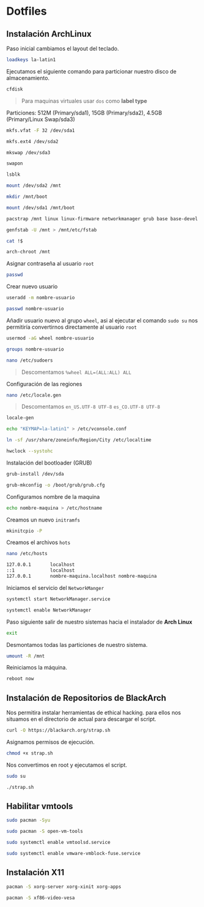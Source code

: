 # Dotfiles

## Instalación ArchLinux

Paso inicial cambiamos el layout del teclado.

```bash
loadkeys la-latin1
```

Ejecutamos el siguiente comando para particionar nuestro disco de almacenamiento.

```bash
cfdisk
```

> Para maquinas virtuales usar `dos` como **label type**

Particiones: 512M (Primary/sda1), 15GB (Primary/sda2), 4.5GB (Primary/Linux Swap/sda3)

```bash
mkfs.vfat -F 32 /dev/sda1
```

```bash
mkfs.ext4 /dev/sda2
```

```bash
mkswap /dev/sda3
```

```bash
swapon
```

```bash
lsblk
```

```bash
mount /dev/sda2 /mnt
```

```bash
mkdir /mnt/boot
```

```bash
mount /dev/sda1 /mnt/boot
```

```bash
pacstrap /mnt linux linux-firmware networkmanager grub base base-devel git neovim nano
```

```bash
genfstab -U /mnt > /mnt/etc/fstab
```

```bash
cat !$
```

```bash
arch-chroot /mnt
```

Asignar contraseña al usuario `root`

```bash
passwd
```

Crear nuevo usuario

```bash
useradd -m nombre-usuario
```

```bash
passwd nombre-usuario
```

Añadir usuario nuevo al grupo `wheel`, asi al ejecutar el comando `sudo su` nos permitiría convertirnos directamente al usuario `root`

```bash
usermod -aG wheel nombre-usuario
```

```bash
groups nombre-usuario
```

```bash
nano /etc/sudoers
```

> Descomentamos `%wheel ALL=(ALL:ALL) ALL`

Configuración de las regiones

```bash
nano /etc/locale.gen
```

> Descomentamos `en_US.UTF-8 UTF-8` `es_CO.UTF-8 UTF-8`

```bash
locale-gen
```

```bash
echo "KEYMAP=la-latin1" > /etc/vconsole.conf 
```

```bash
ln -sf /usr/share/zoneinfo/Region/City /etc/localtime
```

```bash
hwclock --systohc
```

Instalación del bootloader (GRUB)

```bash
grub-install /dev/sda
```

```bash
grub-mkconfig -o /boot/grub/grub.cfg
```

Configuramos nombre de la maquina

```bash
echo nombre-maquina > /etc/hostname
```

Creamos un nuevo `initramfs`
```bash
mkinitcpio -P
```

Creamos el archivos `hots`

```bash
nano /etc/hosts
```

```bash
127.0.0.1       localhost
::1             localhost
127.0.0.1       nombre-maquina.localhost nombre-maquina
```

Iniciamos el servicio del `NetworkManger`

```bash
systemctl start NetworkManager.service
```

```bash
systemctl enable NetworkManager
```

Paso siguiente salir de nuestro sistemas hacia el instalador de **Arch Linux**

```bash
exit
```

Desmontamos todas las particiones de nuestro sistema.

```bash
umount -R /mnt
```

Reiniciamos la máquina.

```bash
reboot now
```

## Instalación de Repositorios de BlackArch

Nos permitira instalar herramientas de ethical hacking. para ellos nos situamos en el directorio de actual para descargar el script.

```bash
curl -O https://blackarch.org/strap.sh
```

Asignamos permisos de ejecución.

```bash
chmod +x strap.sh
```

Nos convertimos en root y ejecutamos el script.

```bash
sudo su
```

```bash
./strap.sh
```

## Habilitar vmtools

```bash
sudo pacman -Syu
```

```bash
sudo pacman -S open-vm-tools
```

```bash
sudo systemctl enable vmtoolsd.service
```
```bash
sudo systemctl enable vmware-vmblock-fuse.service
```

## Instalación X11

```bash
pacman -S xorg-server xorg-xinit xorg-apps
```

```bash
pacman -S xf86-video-vesa
```
